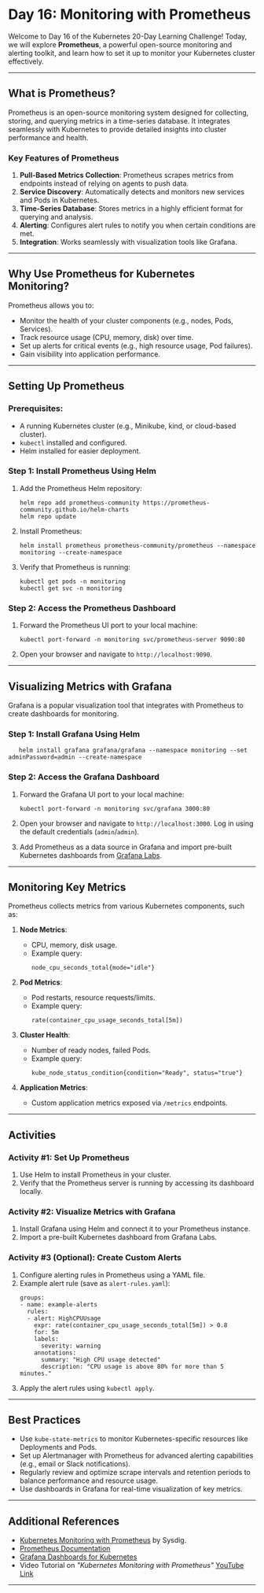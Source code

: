 
# Day 16: Monitoring with Prometheus

Welcome to Day 16 of the Kubernetes 20-Day Learning Challenge! Today, we will explore **Prometheus**, a powerful open-source monitoring and alerting toolkit, and learn how to set it up to monitor your Kubernetes cluster effectively.

---

## **What is Prometheus?**

Prometheus is an open-source monitoring system designed for collecting, storing, and querying metrics in a time-series database. It integrates seamlessly with Kubernetes to provide detailed insights into cluster performance and health.

### **Key Features of Prometheus**
1. **Pull-Based Metrics Collection**: Prometheus scrapes metrics from endpoints instead of relying on agents to push data.
2. **Service Discovery**: Automatically detects and monitors new services and Pods in Kubernetes.
3. **Time-Series Database**: Stores metrics in a highly efficient format for querying and analysis.
4. **Alerting**: Configures alert rules to notify you when certain conditions are met.
5. **Integration**: Works seamlessly with visualization tools like Grafana.

---

## **Why Use Prometheus for Kubernetes Monitoring?**

Prometheus allows you to:
- Monitor the health of your cluster components (e.g., nodes, Pods, Services).
- Track resource usage (CPU, memory, disk) over time.
- Set up alerts for critical events (e.g., high resource usage, Pod failures).
- Gain visibility into application performance.

---

## **Setting Up Prometheus**

### Prerequisites:
- A running Kubernetes cluster (e.g., Minikube, kind, or cloud-based cluster).
- `kubectl` installed and configured.
- Helm installed for easier deployment.

### Step 1: Install Prometheus Using Helm
1. Add the Prometheus Helm repository:
   ```
   helm repo add prometheus-community https://prometheus-community.github.io/helm-charts
   helm repo update
   ```

2. Install Prometheus:
   ```
   helm install prometheus prometheus-community/prometheus --namespace monitoring --create-namespace
   ```

3. Verify that Prometheus is running:
   ```
   kubectl get pods -n monitoring
   kubectl get svc -n monitoring
   ```

### Step 2: Access the Prometheus Dashboard
1. Forward the Prometheus UI port to your local machine:
   ```
   kubectl port-forward -n monitoring svc/prometheus-server 9090:80
   ```

2. Open your browser and navigate to `http://localhost:9090`.

---

## **Visualizing Metrics with Grafana**

Grafana is a popular visualization tool that integrates with Prometheus to create dashboards for monitoring.

### Step 1: Install Grafana Using Helm
   
 ```
    helm install grafana grafana/grafana --namespace monitoring --set adminPassword=admin --create-namespace
 ```

### Step 2: Access the Grafana Dashboard
1. Forward the Grafana UI port to your local machine:
   ```
   kubectl port-forward -n monitoring svc/grafana 3000:80
   ```

2. Open your browser and navigate to `http://localhost:3000`. Log in using the default credentials (`admin`/`admin`).

3. Add Prometheus as a data source in Grafana and import pre-built Kubernetes dashboards from [Grafana Labs](https://grafana.com/grafana/dashboards/315-kubernetes-cluster-monitoring-via-prometheus/).

---

## **Monitoring Key Metrics**

Prometheus collects metrics from various Kubernetes components, such as:

1. **Node Metrics**:
    - CPU, memory, disk usage.
    - Example query:
      ```
      node_cpu_seconds_total{mode="idle"}
      ```

2. **Pod Metrics**:
    - Pod restarts, resource requests/limits.
    - Example query:
      ```
      rate(container_cpu_usage_seconds_total[5m])
      ```

3. **Cluster Health**:
    - Number of ready nodes, failed Pods.
    - Example query:
      ```
      kube_node_status_condition{condition="Ready", status="true"}
      ```

4. **Application Metrics**:
    - Custom application metrics exposed via `/metrics` endpoints.

---

## **Activities**

### Activity #1: Set Up Prometheus
1. Use Helm to install Prometheus in your cluster.
2. Verify that the Prometheus server is running by accessing its dashboard locally.

### Activity #2: Visualize Metrics with Grafana
1. Install Grafana using Helm and connect it to your Prometheus instance.
2. Import a pre-built Kubernetes dashboard from Grafana Labs.

### Activity #3 (Optional): Create Custom Alerts
1. Configure alerting rules in Prometheus using a YAML file.
2. Example alert rule (save as `alert-rules.yaml`):
   ```
   groups:
   - name: example-alerts
     rules:
     - alert: HighCPUUsage
       expr: rate(container_cpu_usage_seconds_total[5m]) > 0.8
       for: 5m
       labels:
         severity: warning
       annotations:
         summary: "High CPU usage detected"
         description: "CPU usage is above 80% for more than 5 minutes."
   ```
3. Apply the alert rules using `kubectl apply`.

---

## **Best Practices**

- Use `kube-state-metrics` to monitor Kubernetes-specific resources like Deployments and Pods.
- Set up Alertmanager with Prometheus for advanced alerting capabilities (e.g., email or Slack notifications).
- Regularly review and optimize scrape intervals and retention periods to balance performance and resource usage.
- Use dashboards in Grafana for real-time visualization of key metrics.

---

## **Additional References**

- [Kubernetes Monitoring with Prometheus](https://sysdig.com/blog/kubernetes-monitoring-prometheus/) by Sysdig.
- [Prometheus Documentation](https://prometheus.io/docs/introduction/overview/)
- [Grafana Dashboards for Kubernetes](https://grafana.com/grafana/dashboards/)
- Video Tutorial on *"Kubernetes Monitoring with Prometheus"* [YouTube Link](https://www.youtube.com/watch?v=rvgnR9ZzHWA)

---
